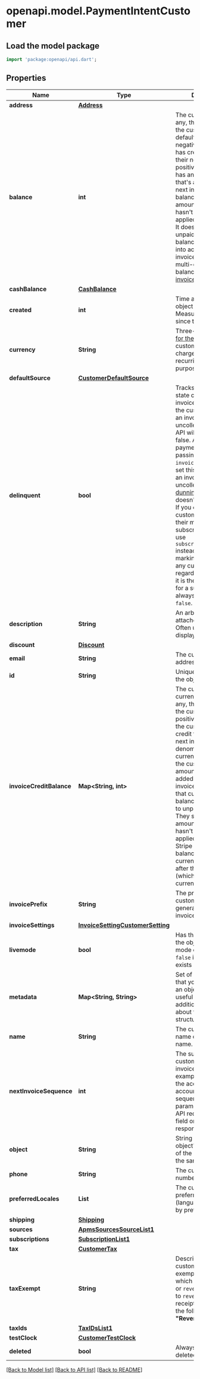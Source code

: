 # openapi.model.PaymentIntentCustomer

## Load the model package
```dart
import 'package:openapi/api.dart';
```

## Properties
Name | Type | Description | Notes
------------ | ------------- | ------------- | -------------
**address** | [**Address**](Address.md) |  | [optional] 
**balance** | **int** | The current balance, if any, that's stored on the customer in their default currency. If negative, the customer has credit to apply to their next invoice. If positive, the customer has an amount owed that's added to their next invoice. The balance only considers amounts that Stripe hasn't successfully applied to any invoice. It doesn't reflect unpaid invoices. This balance is only taken into account after invoices finalize. For multi-currency balances, see [invoice_credit_balance](https://stripe.com/docs/api/customers/object#customer_object-invoice_credit_balance). | [optional] 
**cashBalance** | [**CashBalance**](CashBalance.md) |  | [optional] 
**created** | **int** | Time at which the object was created. Measured in seconds since the Unix epoch. | 
**currency** | **String** | Three-letter [ISO code for the currency](https://stripe.com/docs/currencies) the customer can be charged in for recurring billing purposes. | [optional] 
**defaultSource** | [**CustomerDefaultSource**](CustomerDefaultSource.md) |  | [optional] 
**delinquent** | **bool** | Tracks the most recent state change on any invoice belonging to the customer. Paying an invoice or marking it uncollectible via the API will set this field to false. An automatic payment failure or passing the `invoice.due_date` will set this field to `true`.  If an invoice becomes uncollectible by [dunning](https://stripe.com/docs/billing/automatic-collection), `delinquent` doesn't reset to `false`.  If you care whether the customer has paid their most recent subscription invoice, use `subscription.status` instead. Paying or marking uncollectible any customer invoice regardless of whether it is the latest invoice for a subscription will always set this field to `false`. | [optional] 
**description** | **String** | An arbitrary string attached to the object. Often useful for displaying to users. | [optional] 
**discount** | [**Discount**](Discount.md) |  | [optional] 
**email** | **String** | The customer's email address. | [optional] 
**id** | **String** | Unique identifier for the object. | 
**invoiceCreditBalance** | **Map<String, int>** | The current multi-currency balances, if any, that's stored on the customer. If positive in a currency, the customer has a credit to apply to their next invoice denominated in that currency. If negative, the customer has an amount owed that's added to their next invoice denominated in that currency. These balances don't apply to unpaid invoices. They solely track amounts that Stripe hasn't successfully applied to any invoice. Stripe only applies a balance in a specific currency to an invoice after that invoice (which is in the same currency) finalizes. | [optional] [default to const {}]
**invoicePrefix** | **String** | The prefix for the customer used to generate unique invoice numbers. | [optional] 
**invoiceSettings** | [**InvoiceSettingCustomerSetting**](InvoiceSettingCustomerSetting.md) |  | [optional] 
**livemode** | **bool** | Has the value `true` if the object exists in live mode or the value `false` if the object exists in test mode. | 
**metadata** | **Map<String, String>** | Set of [key-value pairs](https://stripe.com/docs/api/metadata) that you can attach to an object. This can be useful for storing additional information about the object in a structured format. | [optional] [default to const {}]
**name** | **String** | The customer's full name or business name. | [optional] 
**nextInvoiceSequence** | **int** | The suffix of the customer's next invoice number (for example, 0001). When the account uses account level sequencing, this parameter is ignored in API requests and the field omitted in API responses. | [optional] 
**object** | **String** | String representing the object's type. Objects of the same type share the same value. | 
**phone** | **String** | The customer's phone number. | [optional] 
**preferredLocales** | **List<String>** | The customer's preferred locales (languages), ordered by preference. | [optional] [default to const []]
**shipping** | [**Shipping**](Shipping.md) |  | [optional] 
**sources** | [**ApmsSourcesSourceList1**](ApmsSourcesSourceList1.md) |  | [optional] 
**subscriptions** | [**SubscriptionList1**](SubscriptionList1.md) |  | [optional] 
**tax** | [**CustomerTax**](CustomerTax.md) |  | [optional] 
**taxExempt** | **String** | Describes the customer's tax exemption status, which is `none`, `exempt`, or `reverse`. When set to `reverse`, invoice and receipt PDFs include the following text: **\"Reverse charge\"**. | [optional] 
**taxIds** | [**TaxIDsList1**](TaxIDsList1.md) |  | [optional] 
**testClock** | [**CustomerTestClock**](CustomerTestClock.md) |  | [optional] 
**deleted** | **bool** | Always true for a deleted object | 

[[Back to Model list]](../README.md#documentation-for-models) [[Back to API list]](../README.md#documentation-for-api-endpoints) [[Back to README]](../README.md)



